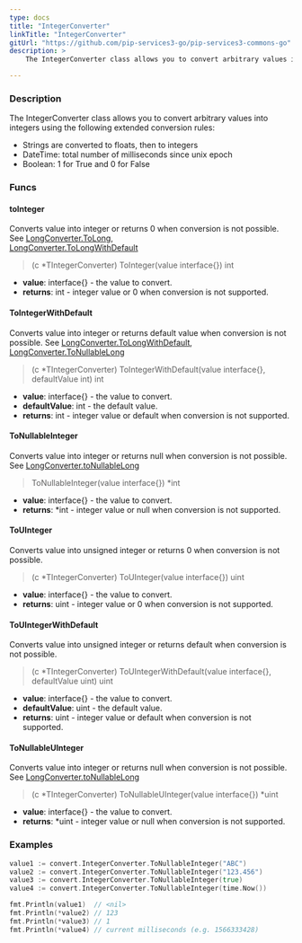 ```yaml
---
type: docs
title: "IntegerConverter"
linkTitle: "IntegerConverter"
gitUrl: "https://github.com/pip-services3-go/pip-services3-commons-go"
description: > 
    The IntegerConverter class allows you to convert arbitrary values into integers using extended conversion rules.

---
```


### Description
    
The IntegerConverter class allows you to convert arbitrary values into integers using the following extended conversion rules:

- Strings are converted to floats, then to integers
- DateTime: total number of milliseconds since unix epoсh  
- Boolean: 1 for True and 0 for False

### Funcs

#### toInteger
Converts value into integer or returns 0 when conversion is not possible.  
See [LongConverter.ToLong](../long_converter/#tolong),  
[LongConverter.ToLongWithDefault](../long_converter/#tolongwithdefault)

> (c *TIntegerConverter) ToInteger(value interface{}) int

- **value**: interface{} - the value to convert.
- **returns**: int - integer value or 0 when conversion is not supported.

#### ToIntegerWithDefault
Converts value into integer or returns default value when conversion is not possible.
See [LongConverter.ToLongWithDefault](../long_converter/#tolongwithdefault),  
[LongConverter.ToNullableLong](../long_converter/#tonullablelong)

> (c *TIntegerConverter) ToIntegerWithDefault(value interface{}, defaultValue int) int

- **value**: interface{} - the value to convert.
- **defaultValue**: int - the default value.
- **returns**: int - integer value or default when conversion is not supported. 

#### ToNullableInteger
Converts value into integer or returns null when conversion is not possible.
See [LongConverter.toNullableLong](../long_converter/#tonullablelong)

> ToNullableInteger(value interface{}) *int

- **value**: interface{} - the value to convert.
- **returns**: *int - integer value or null when conversion is not supported.



#### ToUInteger
Converts value into unsigned integer or returns 0 when conversion is not possible.

> (c *TIntegerConverter) ToUInteger(value interface{}) uint

- **value**: interface{} - the value to convert.
- **returns**: uint - integer value or 0 when conversion is not supported.

#### ToUIntegerWithDefault
Converts value into unsigned integer or returns default when conversion is not possible.

> (c *TIntegerConverter) ToUIntegerWithDefault(value interface{}, defaultValue uint) uint

- **value**: interface{} - the value to convert.
- **defaultValue**: uint - the default value.
- **returns**: uint - integer value or default when conversion is not supported.

#### ToNullableUInteger
Converts value into integer or returns null when conversion is not possible.
See [LongConverter.toNullableLong](../long_converter/#tonullablelong)

> (c *TIntegerConverter) ToNullableUInteger(value interface{}) *uint

- **value**: interface{} - the value to convert.
- **returns**: *uint - integer value or null when conversion is not supported.


### Examples

```go
value1 := convert.IntegerConverter.ToNullableInteger("ABC")
value2 := convert.IntegerConverter.ToNullableInteger("123.456")
value3 := convert.IntegerConverter.ToNullableInteger(true)
value4 := convert.IntegerConverter.ToNullableInteger(time.Now())

fmt.Println(value1)  // <nil>
fmt.Println(*value2) // 123
fmt.Println(*value3) // 1
fmt.Println(*value4) // current milliseconds (e.g. 1566333428)

```
